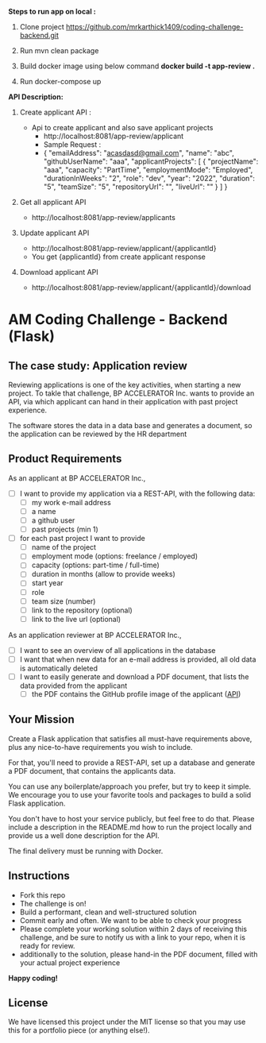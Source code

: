 
**Steps to run app on local :**

1. Clone project https://github.com/mrkarthick1409/coding-challenge-backend.git

2. Run mvn clean package

3. Build docker image using below command
    **docker build -t app-review .**

4. Run docker-compose up


**API Description:**

1. Create applicant API :
   - Api to create applicant and also save applicant projects
     - http://localhost:8081/app-review/applicant
     - Sample Request :
     - {
       "emailAddress": "acasdasd@gmail.com",
       "name": "abc",
       "githubUserName": "aaa",
       "applicantProjects": [
       {
       "projectName": "aaa",
       "capacity": "PartTime",
       "employmentMode": "Employed",
       "durationInWeeks": "2",
       "role": "dev",
       "year": "2022",
       "duration": "5",
       "teamSize": "5",
       "repositoryUrl": "",
       "liveUrl": ""
       }
       ]
       }
 
2. Get all applicant API
   - http://localhost:8081/app-review/applicants
3. Update applicant API
   - http://localhost:8081/app-review/applicant/{applicantId}
   - You get {applicantId} from create applicant response
4. Download applicant API
   - http://localhost:8081/app-review/applicant/{applicantId}/download

  
# AM Coding Challenge - Backend (Flask)

## The case study: Application review

Reviewing applications is one of the key activities, when starting a new project.
To takle that challenge, BP ACCELERATOR Inc. wants to provide an API, via which applicant can hand in their application with past project experience.

The software stores the data in a data base and generates a document, so the application can be reviewed by the HR department

## Product Requirements

As an applicant at BP ACCELERATOR Inc.,

- [ ] I want to provide my application via a REST-API, with the following data:
  - [ ] my work e-mail address
  - [ ] a name
  - [ ] a github user
  - [ ] past projects (min 1)
- [ ] for each past project I want to provide
  - [ ] name of the project
  - [ ] employment mode (options: freelance / employed)
  - [ ] capacity (options: part-time / full-time)
  - [ ] duration in months (allow to provide weeks)
  - [ ] start year
  - [ ] role
  - [ ] team size (number)
  - [ ] link to the repository (optional)
  - [ ] link to the live url (optional)

As an application reviewer at BP ACCELERATOR Inc.,

- [ ] I want to see an overview of all applications in the database
- [ ] I want that when new data for an e-mail address is provided, all old data is automatically deleted
- [ ] I want to easily generate and download a PDF document, that lists the data provided from the applicant
  - [ ] the PDF contains the GitHub profile image of the applicant ([API](https://docs.github.com/en/rest/guides/getting-started-with-the-rest-api))

## Your Mission

Create a Flask application that satisfies all must-have requirements above, plus any nice-to-have requirements you wish to include.

For that, you'll need to provide a REST-API, set up a database and generate a PDF document, that contains the applicants data.

You can use any boilerplate/approach you prefer, but try to keep it simple. We encourage you to use your favorite tools and packages to build a solid Flask application.

You don't have to host your service publicly, but feel free to do that.
Please include a description in the README.md how to run the project locally and provide us a well done description for the API.

The final delivery must be running with Docker.

## Instructions

- Fork this repo
- The challenge is on!
- Build a performant, clean and well-structured solution
- Commit early and often. We want to be able to check your progress
- Please complete your working solution within 2 days of receiving this challenge, and be sure to notify us with a link to your repo, when it is ready for review.
- additionally to the solution, please hand-in the PDF document, filled with your actual project experience

**Happy coding!**

## License

We have licensed this project under the MIT license so that you may use this for a portfolio piece (or anything else!).
